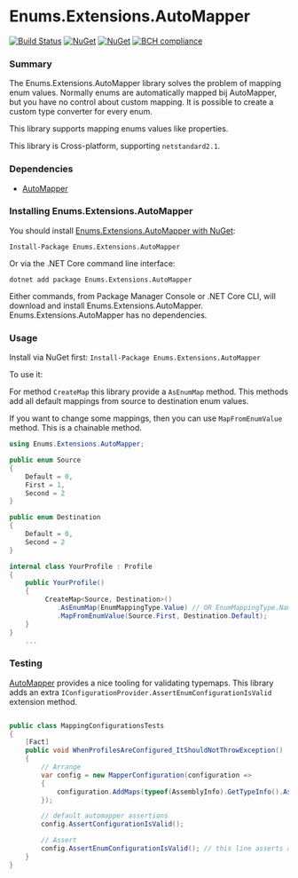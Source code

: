 Enums.Extensions.AutoMapper
===========
[![Build Status](https://ci.appveyor.com/api/projects/status/github/HenkKin/Enums.Extensions.AutoMapper?branch=master&svg=true)](https://ci.appveyor.com/project/HenkKin/Enums-Extensions-AutoMapper) 
[![NuGet](https://img.shields.io/nuget/dt/Enums.Extensions.AutoMapper.svg)](https://www.nuget.org/packages/Enums.Extensions.AutoMapper) 
[![NuGet](https://img.shields.io/nuget/vpre/Enums.Extensions.AutoMapper.svg)](https://www.nuget.org/packages/Enums.Extensions.AutoMapper)
[![BCH compliance](https://bettercodehub.com/edge/badge/HenkKin/Enums.Extensions.AutoMapper?branch=master)](https://bettercodehub.com/)

### Summary

The Enums.Extensions.AutoMapper library solves the problem of mapping enum values. Normally enums are automatically mapped bij AutoMapper, but you have no control about custom mapping. It is possible to create a custom type converter for every enum.

This library supports mapping enums values like properties.

This library is Cross-platform, supporting `netstandard2.1`.

### Dependencies

- [AutoMapper](https://www.nuget.org/packages/AutoMapper/)

### Installing Enums.Extensions.AutoMapper

You should install [Enums.Extensions.AutoMapper with NuGet](https://www.nuget.org/packages/Enums.Extensions.AutoMapper):

    Install-Package Enums.Extensions.AutoMapper

Or via the .NET Core command line interface:

    dotnet add package Enums.Extensions.AutoMapper

Either commands, from Package Manager Console or .NET Core CLI, will download and install Enums.Extensions.AutoMapper. Enums.Extensions.AutoMapper has no dependencies. 

### Usage
Install via NuGet first:
`Install-Package Enums.Extensions.AutoMapper`

To use it:

For method `CreateMap` this library provide a `AsEnumMap` method. This methods add all default mappings from source to destination enum values.

If you want to change some mappings, then you can use `MapFromEnumValue` method. This is a chainable method.

```csharp
using Enums.Extensions.AutoMapper;

public enum Source
{
    Default = 0,
    First = 1,
    Second = 2
}

public enum Destination
{
    Default = 0,
    Second = 2
}

internal class YourProfile : Profile
{
    public YourProfile()
    {
         CreateMap<Source, Destination>()
            .AsEnumMap(EnumMappingType.Value) // OR EnumMappingType.Name
            .MapFromEnumValue(Source.First, Destination.Default); 
    }
}
    ...
```

### Testing

[AutoMapper](https://www.nuget.org/packages/AutoMapper/) provides a nice tooling for validating typemaps. This library adds an extra `IConfigurationProvider.AssertEnumConfigurationIsValid` extension method.

```csharp

public class MappingConfigurationsTests
{
    [Fact]
    public void WhenProfilesAreConfigured_ItShouldNotThrowException()
    {
        // Arrange
        var config = new MapperConfiguration(configuration =>
        {
            configuration.AddMaps(typeof(AssemblyInfo).GetTypeInfo().Assembly);
        });

        // default automapper assertions
        config.AssertConfigurationIsValid();

        // Assert
        config.AssertEnumConfigurationIsValid(); // this line asserts all enum value mapping configs
    }
}
```

